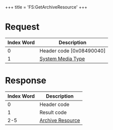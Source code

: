 +++
title = 'FS:GetArchiveResource'
+++

# Request

| Index Word | Description                                                         |
|------------|---------------------------------------------------------------------|
| 0          | Header code \[0x08490040\]                                          |
| 1          | [System Media Type](Filesystem_services#SystemMediaType "wikilink") |

# Response

| Index Word | Description                                                        |
|------------|--------------------------------------------------------------------|
| 0          | Header code                                                        |
| 1          | Result code                                                        |
| 2-5        | [Archive Resource](Filesystem_services#ArchiveResource "wikilink") |